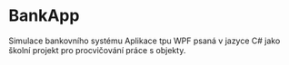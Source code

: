 # BankApp
Simulace bankovního systému
Aplikace tpu WPF psaná v jazyce C# jako školní projekt pro procvičování práce s objekty.
